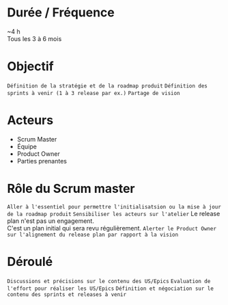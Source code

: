 # Durée / Fréquence

~4 h  
Tous les 3 à 6 mois

# Objectif

`Définition de la stratégie et de la roadmap produit`
`Définition des sprints à venir (1 à 3 release par ex.)`
`Partage de vision`

# Acteurs
- Scrum Master
- Équipe
- Product Owner
- Parties prenantes

# Rôle du Scrum master
 
`Aller à l'essentiel pour permettre l'initialisatsion ou la mise à jour de la roadmap produit`
`Sensibiliser les acteurs sur l'atelier`
Le release plan n'est pas un engagement.  
C'est un plan initial qui sera revu régulièrement.
`Alerter le Product Owner sur l'alignement du release plan par rapport à la vision`

# Déroulé

`Discussions et précisions sur le contenu des US/Epics`
`Evaluation de l'effort pour réaliser les US/Epics`
`Définition et négociation sur le contenu des sprints et releases à venir`
